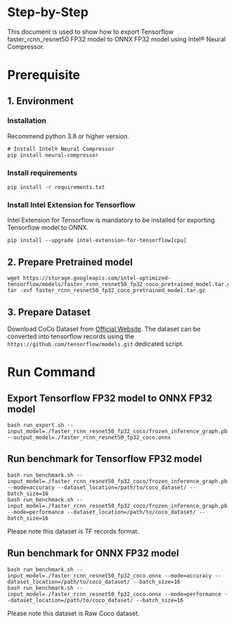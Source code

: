 Step-by-Step
============

This document is used to show how to export Tensorflow faster_rcnn_resnet50 FP32 model to ONNX FP32 model using Intel® Neural Compressor.


# Prerequisite

## 1. Environment

### Installation
Recommend python 3.8 or higher version.
```shell
# Install Intel® Neural Compressor
pip install neural-compressor
```

### Install requirements
```shell
pip install -r requirements.txt
```

### Install Intel Extension for Tensorflow
Intel Extension for Tensorflow is mandatory to be installed for exporting Tensorflow model to ONNX.
```shell
pip install --upgrade intel-extension-for-tensorflow[cpu]
```

## 2. Prepare Pretrained model

```shell
wget https://storage.googleapis.com/intel-optimized-tensorflow/models/faster_rcnn_resnet50_fp32_coco_pretrained_model.tar.gz
tar -xvf faster_rcnn_resnet50_fp32_coco_pretrained_model.tar.gz
```

## 3. Prepare Dataset

Download CoCo Dataset from [Official Website](https://cocodataset.org/#download).
The dataset can be converted into tensorflow records using the `https://github.com/tensorflow/models.git` dedicated script.

# Run Command

## Export Tensorflow FP32 model to ONNX FP32 model
```shell
bash run_export.sh --input_model=./faster_rcnn_resnet50_fp32_coco/frozen_inference_graph.pb --output_model=./faster_rcnn_resnet50_fp32_coco.onnx
```

## Run benchmark for Tensorflow FP32 model
```shell
bash run_benchmark.sh --input_model=./faster_rcnn_resnet50_fp32_coco/frozen_inference_graph.pb --mode=accuracy --dataset_location=/path/to/coco_dataset/ --batch_size=16
bash run_benchmark.sh --input_model=./faster_rcnn_resnet50_fp32_coco/frozen_inference_graph.pb --mode=performance --dataset_location=/path/to/coco_dataset/ --batch_size=16
```
Please note this dataset is TF records format.

## Run benchmark for ONNX FP32 model
```shell
bash run_benchmark.sh --input_model=./faster_rcnn_resnet50_fp32_coco.onnx --mode=accuracy --dataset_location=/path/to/coco_dataset/ --batch_size=16
bash run_benchmark.sh --input_model=./faster_rcnn_resnet50_fp32_coco.onnx --mode=performance --dataset_location=/path/to/coco_dataset/ --batch_size=16
```
Please note this dataset is Raw Coco dataset.
